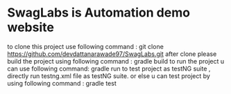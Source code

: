 # SwagLabs is Automation demo website

to clone this project use following command : git clone https://github.com/devdattanarawade97/SwagLabs.git
after clone please build the project using following command : gradle build
to run the project u can use following command: gradle run
to test project as testNG suite , directly run testng.xml file as testNG suite. or else
u can test  project by using  following command : gradle test
